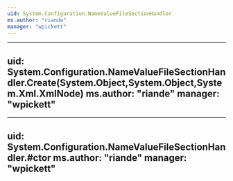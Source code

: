 ```yaml
---
uid: System.Configuration.NameValueFileSectionHandler
ms.author: "riande"
manager: "wpickett"
---
```


---
uid: System.Configuration.NameValueFileSectionHandler.Create(System.Object,System.Object,System.Xml.XmlNode)
ms.author: "riande"
manager: "wpickett"
---

---
uid: System.Configuration.NameValueFileSectionHandler.#ctor
ms.author: "riande"
manager: "wpickett"
---
